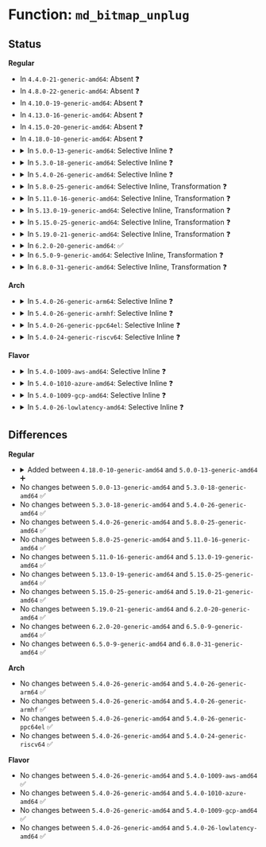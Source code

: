 # Function: <code>md_bitmap_unplug</code>

## Status
<b>Regular</b>
<ul>
<li>
In <code>4.4.0-21-generic-amd64</code>: Absent ❓
</li>
<li>
In <code>4.8.0-22-generic-amd64</code>: Absent ❓
</li>
<li>
In <code>4.10.0-19-generic-amd64</code>: Absent ❓
</li>
<li>
In <code>4.13.0-16-generic-amd64</code>: Absent ❓
</li>
<li>
In <code>4.15.0-20-generic-amd64</code>: Absent ❓
</li>
<li>
In <code>4.18.0-10-generic-amd64</code>: Absent ❓
</li>
<li>
<details>
<summary>In <code>5.0.0-13-generic-amd64</code>: Selective Inline ❓</summary>

```c
void md_bitmap_unplug(struct bitmap * bitmap)
```

```json
{
  "name": "md_bitmap_unplug",
  "collision_type": "Unique Global",
  "inline_type": "Selective",
  "funcs": [
    {
      "addr": 18446744071587425184,
      "name": "md_bitmap_unplug",
      "external": true,
      "loc": "drivers/md/md-bitmap.c:1008",
      "file": "drivers/md/md-bitmap.c",
      "inline": "not declared, inlined",
      "caller_inline": [],
      "caller_func": [
        "drivers/md/md-bitmap.c:md_bitmap_resize",
        "drivers/md/md-bitmap.c:md_bitmap_copy_from_slot",
        "drivers/md/md-bitmap.c:md_bitmap_copy_from_slot"
      ]
    }
  ],
  "symbols": [
    {
      "addr": 18446744071587425184,
      "name": "md_bitmap_unplug",
      "section": ".text",
      "bind": "STB_GLOBAL",
      "size": 271
    }
  ]
}
```
</details>
</li>
<li>
<details>
<summary>In <code>5.3.0-18-generic-amd64</code>: Selective Inline ❓</summary>

```c
void md_bitmap_unplug(struct bitmap * bitmap)
```

```json
{
  "name": "md_bitmap_unplug",
  "collision_type": "Unique Global",
  "inline_type": "Selective",
  "funcs": [
    {
      "addr": 18446744071587697072,
      "name": "md_bitmap_unplug",
      "external": true,
      "loc": "drivers/md/md-bitmap.c:1009",
      "file": "drivers/md/md-bitmap.c",
      "inline": "not declared, inlined",
      "caller_inline": [],
      "caller_func": [
        "drivers/md/md-bitmap.c:md_bitmap_resize",
        "drivers/md/md-bitmap.c:md_bitmap_copy_from_slot",
        "drivers/md/md-bitmap.c:md_bitmap_copy_from_slot"
      ]
    }
  ],
  "symbols": [
    {
      "addr": 18446744071587697072,
      "name": "md_bitmap_unplug",
      "section": ".text",
      "bind": "STB_GLOBAL",
      "size": 276
    }
  ]
}
```
</details>
</li>
<li>
<details>
<summary>In <code>5.4.0-26-generic-amd64</code>: Selective Inline ❓</summary>

```c
void md_bitmap_unplug(struct bitmap * bitmap)
```

```json
{
  "name": "md_bitmap_unplug",
  "collision_type": "Unique Global",
  "inline_type": "Selective",
  "funcs": [
    {
      "addr": 18446744071587901344,
      "name": "md_bitmap_unplug",
      "external": true,
      "loc": "drivers/md/md-bitmap.c:1009",
      "file": "drivers/md/md-bitmap.c",
      "inline": "not declared, inlined",
      "caller_inline": [],
      "caller_func": [
        "drivers/md/md-bitmap.c:md_bitmap_resize",
        "drivers/md/md-bitmap.c:md_bitmap_copy_from_slot",
        "drivers/md/md-bitmap.c:md_bitmap_copy_from_slot"
      ]
    }
  ],
  "symbols": [
    {
      "addr": 18446744071587901344,
      "name": "md_bitmap_unplug",
      "section": ".text",
      "bind": "STB_GLOBAL",
      "size": 291
    }
  ]
}
```
</details>
</li>
<li>
<details>
<summary>In <code>5.8.0-25-generic-amd64</code>: Selective Inline, Transformation ❓</summary>

```c
void md_bitmap_unplug(struct bitmap * bitmap)
```

```json
{
  "name": "md_bitmap_unplug",
  "collision_type": "Unique Global",
  "inline_type": "Selective",
  "funcs": [
    {
      "addr": 18446744071588759726,
      "name": "md_bitmap_unplug",
      "external": true,
      "loc": "drivers/md/md-bitmap.c:1005",
      "file": "drivers/md/md-bitmap.c",
      "inline": "not declared, inlined",
      "caller_inline": [
        "drivers/md/md-bitmap.c:md_bitmap_resize",
        "drivers/md/md-bitmap.c:md_bitmap_copy_from_slot",
        "drivers/md/md-bitmap.c:md_bitmap_copy_from_slot"
      ],
      "caller_func": [
        "drivers/md/md-bitmap.c:md_bitmap_resize",
        "drivers/md/md-bitmap.c:md_bitmap_copy_from_slot",
        "drivers/md/md-bitmap.c:md_bitmap_copy_from_slot"
      ]
    }
  ],
  "symbols": [
    {
      "addr": 18446744071588757824,
      "name": "md_bitmap_unplug.part.0",
      "section": ".text",
      "bind": "STB_LOCAL",
      "size": 261
    },
    {
      "addr": 18446744071588758096,
      "name": "md_bitmap_unplug",
      "section": ".text",
      "bind": "STB_GLOBAL",
      "size": 37
    }
  ]
}
```
</details>
</li>
<li>
<details>
<summary>In <code>5.11.0-16-generic-amd64</code>: Selective Inline, Transformation ❓</summary>

```c
void md_bitmap_unplug(struct bitmap * bitmap)
```

```json
{
  "name": "md_bitmap_unplug",
  "collision_type": "Unique Global",
  "inline_type": "Selective",
  "funcs": [
    {
      "addr": 18446744071588779948,
      "name": "md_bitmap_unplug",
      "external": true,
      "loc": "drivers/md/md-bitmap.c:1006",
      "file": "drivers/md/md-bitmap.c",
      "inline": "not declared, inlined",
      "caller_inline": [
        "drivers/md/md-bitmap.c:md_bitmap_resize",
        "drivers/md/md-bitmap.c:md_bitmap_copy_from_slot",
        "drivers/md/md-bitmap.c:md_bitmap_copy_from_slot"
      ],
      "caller_func": [
        "drivers/md/md-bitmap.c:md_bitmap_resize",
        "drivers/md/md-bitmap.c:md_bitmap_copy_from_slot",
        "drivers/md/md-bitmap.c:md_bitmap_copy_from_slot"
      ]
    }
  ],
  "symbols": [
    {
      "addr": 18446744071588778048,
      "name": "md_bitmap_unplug.part.0",
      "section": ".text",
      "bind": "STB_LOCAL",
      "size": 263
    },
    {
      "addr": 18446744071588778320,
      "name": "md_bitmap_unplug",
      "section": ".text",
      "bind": "STB_GLOBAL",
      "size": 37
    }
  ]
}
```
</details>
</li>
<li>
<details>
<summary>In <code>5.13.0-19-generic-amd64</code>: Selective Inline, Transformation ❓</summary>

```c
void md_bitmap_unplug(struct bitmap * bitmap)
```

```json
{
  "name": "md_bitmap_unplug",
  "collision_type": "Unique Global",
  "inline_type": "Selective",
  "funcs": [
    {
      "addr": 18446744071588666848,
      "name": "md_bitmap_unplug",
      "external": true,
      "loc": "drivers/md/md-bitmap.c:1006",
      "file": "drivers/md/md-bitmap.c",
      "inline": "not declared, inlined",
      "caller_inline": [
        "drivers/md/md-bitmap.c:md_bitmap_resize",
        "drivers/md/md-bitmap.c:md_bitmap_copy_from_slot",
        "drivers/md/md-bitmap.c:md_bitmap_copy_from_slot"
      ],
      "caller_func": [
        "drivers/md/md-bitmap.c:md_bitmap_resize",
        "drivers/md/md-bitmap.c:md_bitmap_copy_from_slot",
        "drivers/md/md-bitmap.c:md_bitmap_copy_from_slot"
      ]
    }
  ],
  "symbols": [
    {
      "addr": 18446744071588660080,
      "name": "md_bitmap_unplug.part.0",
      "section": ".text",
      "bind": "STB_LOCAL",
      "size": 263
    },
    {
      "addr": 18446744071588660352,
      "name": "md_bitmap_unplug",
      "section": ".text",
      "bind": "STB_GLOBAL",
      "size": 37
    }
  ]
}
```
</details>
</li>
<li>
<details>
<summary>In <code>5.15.0-25-generic-amd64</code>: Selective Inline, Transformation ❓</summary>

```c
void md_bitmap_unplug(struct bitmap * bitmap)
```

```json
{
  "name": "md_bitmap_unplug",
  "collision_type": "Unique Global",
  "inline_type": "Selective",
  "funcs": [
    {
      "addr": 18446744071589345035,
      "name": "md_bitmap_unplug",
      "external": true,
      "loc": "drivers/md/md-bitmap.c:1006",
      "file": "drivers/md/md-bitmap.c",
      "inline": "not declared, inlined",
      "caller_inline": [
        "drivers/md/md-bitmap.c:md_bitmap_resize",
        "drivers/md/md-bitmap.c:md_bitmap_copy_from_slot",
        "drivers/md/md-bitmap.c:md_bitmap_copy_from_slot"
      ],
      "caller_func": [
        "drivers/md/md-bitmap.c:md_bitmap_resize",
        "drivers/md/md-bitmap.c:md_bitmap_copy_from_slot",
        "drivers/md/md-bitmap.c:md_bitmap_copy_from_slot"
      ]
    }
  ],
  "symbols": [
    {
      "addr": 18446744071589337984,
      "name": "md_bitmap_unplug.part.0",
      "section": ".text",
      "bind": "STB_LOCAL",
      "size": 263
    },
    {
      "addr": 18446744071589338256,
      "name": "md_bitmap_unplug",
      "section": ".text",
      "bind": "STB_GLOBAL",
      "size": 37
    }
  ]
}
```
</details>
</li>
<li>
<details>
<summary>In <code>5.19.0-21-generic-amd64</code>: Selective Inline, Transformation ❓</summary>

```c
void md_bitmap_unplug(struct bitmap * bitmap)
```

```json
{
  "name": "md_bitmap_unplug",
  "collision_type": "Unique Global",
  "inline_type": "Selective",
  "funcs": [
    {
      "addr": 18446744071590818801,
      "name": "md_bitmap_unplug",
      "external": true,
      "loc": "drivers/md/md-bitmap.c:1007",
      "file": "drivers/md/md-bitmap.c",
      "inline": "not declared, inlined",
      "caller_inline": [
        "drivers/md/md-bitmap.c:md_bitmap_resize",
        "drivers/md/md-bitmap.c:md_bitmap_copy_from_slot",
        "drivers/md/md-bitmap.c:md_bitmap_copy_from_slot"
      ],
      "caller_func": [
        "drivers/md/md.c:bitmap_store",
        "drivers/md/md-bitmap.c:md_bitmap_resize",
        "drivers/md/md-bitmap.c:md_bitmap_copy_from_slot",
        "drivers/md/md-bitmap.c:md_bitmap_copy_from_slot"
      ]
    }
  ],
  "symbols": [
    {
      "addr": 18446744071590812416,
      "name": "md_bitmap_unplug.part.0",
      "section": ".text",
      "bind": "STB_LOCAL",
      "size": 282
    },
    {
      "addr": 18446744071590812704,
      "name": "md_bitmap_unplug",
      "section": ".text",
      "bind": "STB_GLOBAL",
      "size": 53
    }
  ]
}
```
</details>
</li>
<li>
<details>
<summary>In <code>6.2.0-20-generic-amd64</code>: ✅</summary>

```c
void md_bitmap_unplug(struct bitmap * bitmap)
```

```json
{
  "name": "md_bitmap_unplug",
  "collision_type": "Unique Global",
  "inline_type": "No",
  "funcs": [
    {
      "addr": 18446744071592501408,
      "name": "md_bitmap_unplug",
      "external": true,
      "loc": "drivers/md/md-bitmap.c:1007",
      "file": "drivers/md/md-bitmap.c",
      "inline": "seen, unknown",
      "caller_inline": [],
      "caller_func": [
        "drivers/md/md.c:bitmap_store",
        "drivers/md/md-bitmap.c:md_bitmap_resize",
        "drivers/md/md-bitmap.c:md_bitmap_copy_from_slot",
        "drivers/md/md-bitmap.c:md_bitmap_copy_from_slot"
      ]
    }
  ],
  "symbols": [
    {
      "addr": 18446744071592501408,
      "name": "md_bitmap_unplug",
      "section": ".text",
      "bind": "STB_GLOBAL",
      "size": 339
    }
  ]
}
```
</details>
</li>
<li>
<details>
<summary>In <code>6.5.0-9-generic-amd64</code>: Selective Inline, Transformation ❓</summary>

```c
void md_bitmap_unplug(struct bitmap * bitmap)
```

```json
{
  "name": "md_bitmap_unplug",
  "collision_type": "Unique Global",
  "inline_type": "Selective",
  "funcs": [
    {
      "addr": 18446744071592931520,
      "name": "md_bitmap_unplug",
      "external": true,
      "loc": "drivers/md/md-bitmap.c:1022",
      "file": "drivers/md/md-bitmap.c",
      "inline": "not declared, inlined",
      "caller_inline": [],
      "caller_func": [
        "drivers/md/md.c:bitmap_store",
        "drivers/md/md-bitmap.c:md_bitmap_resize",
        "drivers/md/md-bitmap.c:md_bitmap_copy_from_slot",
        "drivers/md/md-bitmap.c:md_bitmap_copy_from_slot",
        "drivers/md/md-bitmap.c:md_bitmap_unplug_fn"
      ]
    }
  ],
  "symbols": [
    {
      "addr": 18446744071592931520,
      "name": "md_bitmap_unplug.part.0",
      "section": ".text",
      "bind": "STB_LOCAL",
      "size": 292
    },
    {
      "addr": 18446744071592931840,
      "name": "md_bitmap_unplug",
      "section": ".text",
      "bind": "STB_GLOBAL",
      "size": 53
    }
  ]
}
```
</details>
</li>
<li>
<details>
<summary>In <code>6.8.0-31-generic-amd64</code>: Selective Inline, Transformation ❓</summary>

```c
void md_bitmap_unplug(struct bitmap * bitmap)
```

```json
{
  "name": "md_bitmap_unplug",
  "collision_type": "Unique Global",
  "inline_type": "Selective",
  "funcs": [
    {
      "addr": 18446744071593681664,
      "name": "md_bitmap_unplug",
      "external": true,
      "loc": "drivers/md/md-bitmap.c:1028",
      "file": "drivers/md/md-bitmap.c",
      "inline": "not declared, inlined",
      "caller_inline": [],
      "caller_func": [
        "drivers/md/md.c:bitmap_store",
        "drivers/md/md-bitmap.c:md_bitmap_resize",
        "drivers/md/md-bitmap.c:md_bitmap_copy_from_slot",
        "drivers/md/md-bitmap.c:md_bitmap_copy_from_slot",
        "drivers/md/md-bitmap.c:md_bitmap_unplug_fn"
      ]
    }
  ],
  "symbols": [
    {
      "addr": 18446744071593681664,
      "name": "md_bitmap_unplug.part.0",
      "section": ".text",
      "bind": "STB_LOCAL",
      "size": 460
    },
    {
      "addr": 18446744071593682144,
      "name": "md_bitmap_unplug",
      "section": ".text",
      "bind": "STB_GLOBAL",
      "size": 56
    }
  ]
}
```
</details>
</li>
</ul>
<b>Arch</b>
<ul>
<li>
<details>
<summary>In <code>5.4.0-26-generic-arm64</code>: Selective Inline ❓</summary>

```c
void md_bitmap_unplug(struct bitmap * bitmap)
```

```json
{
  "name": "md_bitmap_unplug",
  "collision_type": "Unique Global",
  "inline_type": "Selective",
  "funcs": [
    {
      "addr": 18446603336501136504,
      "name": "md_bitmap_unplug",
      "external": true,
      "loc": "drivers/md/md-bitmap.c:1009",
      "file": "drivers/md/md-bitmap.c",
      "inline": "not declared, inlined",
      "caller_inline": [],
      "caller_func": [
        "drivers/md/md-bitmap.c:md_bitmap_resize",
        "drivers/md/md-bitmap.c:md_bitmap_copy_from_slot",
        "drivers/md/md-bitmap.c:md_bitmap_copy_from_slot"
      ]
    }
  ],
  "symbols": [
    {
      "addr": 18446603336501136504,
      "name": "md_bitmap_unplug",
      "section": ".text",
      "bind": "STB_GLOBAL",
      "size": 524
    }
  ]
}
```
</details>
</li>
<li>
<details>
<summary>In <code>5.4.0-26-generic-armhf</code>: Selective Inline ❓</summary>

```c
void md_bitmap_unplug(struct bitmap * bitmap)
```

```json
{
  "name": "md_bitmap_unplug",
  "collision_type": "Unique Global",
  "inline_type": "Selective",
  "funcs": [
    {
      "addr": 3233648364,
      "name": "md_bitmap_unplug",
      "external": true,
      "loc": "drivers/md/md-bitmap.c:1009",
      "file": "drivers/md/md-bitmap.c",
      "inline": "not declared, inlined",
      "caller_inline": [],
      "caller_func": [
        "drivers/md/md-bitmap.c:md_bitmap_resize",
        "drivers/md/md-bitmap.c:md_bitmap_copy_from_slot",
        "drivers/md/md-bitmap.c:md_bitmap_copy_from_slot"
      ]
    }
  ],
  "symbols": [
    {
      "addr": 3233648364,
      "name": "md_bitmap_unplug",
      "section": ".text",
      "bind": "STB_GLOBAL",
      "size": 300
    }
  ]
}
```
</details>
</li>
<li>
<details>
<summary>In <code>5.4.0-26-generic-ppc64el</code>: Selective Inline ❓</summary>

```c
void md_bitmap_unplug(struct bitmap * bitmap)
```

```json
{
  "name": "md_bitmap_unplug",
  "collision_type": "Unique Global",
  "inline_type": "Selective",
  "funcs": [
    {
      "addr": 13835058055294634560,
      "name": "md_bitmap_unplug",
      "external": true,
      "loc": "drivers/md/md-bitmap.c:1009",
      "file": "drivers/md/md-bitmap.c",
      "inline": "not declared, inlined",
      "caller_inline": [],
      "caller_func": [
        "drivers/md/md-bitmap.c:md_bitmap_resize",
        "drivers/md/md-bitmap.c:md_bitmap_copy_from_slot",
        "drivers/md/md-bitmap.c:md_bitmap_copy_from_slot"
      ]
    }
  ],
  "symbols": [
    {
      "addr": 13835058055294634560,
      "name": "md_bitmap_unplug",
      "section": ".text",
      "bind": "STB_GLOBAL",
      "size": 612
    }
  ]
}
```
</details>
</li>
<li>
<details>
<summary>In <code>5.4.0-24-generic-riscv64</code>: Selective Inline ❓</summary>

```c
void md_bitmap_unplug(struct bitmap * bitmap)
```

```json
{
  "name": "md_bitmap_unplug",
  "collision_type": "Unique Global",
  "inline_type": "Selective",
  "funcs": [
    {
      "addr": 18446743936277846424,
      "name": "md_bitmap_unplug",
      "external": true,
      "loc": "drivers/md/md-bitmap.c:1009",
      "file": "drivers/md/md-bitmap.c",
      "inline": "not declared, inlined",
      "caller_inline": [],
      "caller_func": [
        "drivers/md/md-bitmap.c:md_bitmap_resize",
        "drivers/md/md-bitmap.c:md_bitmap_copy_from_slot",
        "drivers/md/md-bitmap.c:md_bitmap_copy_from_slot"
      ]
    }
  ],
  "symbols": [
    {
      "addr": 18446743936277846424,
      "name": "md_bitmap_unplug",
      "section": ".text",
      "bind": "STB_GLOBAL",
      "size": 378
    }
  ]
}
```
</details>
</li>
</ul>
<b>Flavor</b>
<ul>
<li>
<details>
<summary>In <code>5.4.0-1009-aws-amd64</code>: Selective Inline ❓</summary>

```c
void md_bitmap_unplug(struct bitmap * bitmap)
```

```json
{
  "name": "md_bitmap_unplug",
  "collision_type": "Unique Global",
  "inline_type": "Selective",
  "funcs": [
    {
      "addr": 18446744071587532320,
      "name": "md_bitmap_unplug",
      "external": true,
      "loc": "drivers/md/md-bitmap.c:1009",
      "file": "drivers/md/md-bitmap.c",
      "inline": "not declared, inlined",
      "caller_inline": [],
      "caller_func": [
        "drivers/md/md-bitmap.c:md_bitmap_resize",
        "drivers/md/md-bitmap.c:md_bitmap_copy_from_slot",
        "drivers/md/md-bitmap.c:md_bitmap_copy_from_slot"
      ]
    }
  ],
  "symbols": [
    {
      "addr": 18446744071587532320,
      "name": "md_bitmap_unplug",
      "section": ".text",
      "bind": "STB_GLOBAL",
      "size": 291
    }
  ]
}
```
</details>
</li>
<li>
<details>
<summary>In <code>5.4.0-1010-azure-amd64</code>: Selective Inline ❓</summary>

```c
void md_bitmap_unplug(struct bitmap * bitmap)
```

```json
{
  "name": "md_bitmap_unplug",
  "collision_type": "Unique Global",
  "inline_type": "Selective",
  "funcs": [
    {
      "addr": 18446744071587300480,
      "name": "md_bitmap_unplug",
      "external": true,
      "loc": "drivers/md/md-bitmap.c:1009",
      "file": "drivers/md/md-bitmap.c",
      "inline": "not declared, inlined",
      "caller_inline": [],
      "caller_func": [
        "drivers/md/md-bitmap.c:md_bitmap_resize",
        "drivers/md/md-bitmap.c:md_bitmap_copy_from_slot",
        "drivers/md/md-bitmap.c:md_bitmap_copy_from_slot"
      ]
    }
  ],
  "symbols": [
    {
      "addr": 18446744071587300480,
      "name": "md_bitmap_unplug",
      "section": ".text",
      "bind": "STB_GLOBAL",
      "size": 291
    }
  ]
}
```
</details>
</li>
<li>
<details>
<summary>In <code>5.4.0-1009-gcp-amd64</code>: Selective Inline ❓</summary>

```c
void md_bitmap_unplug(struct bitmap * bitmap)
```

```json
{
  "name": "md_bitmap_unplug",
  "collision_type": "Unique Global",
  "inline_type": "Selective",
  "funcs": [
    {
      "addr": 18446744071587857488,
      "name": "md_bitmap_unplug",
      "external": true,
      "loc": "drivers/md/md-bitmap.c:1009",
      "file": "drivers/md/md-bitmap.c",
      "inline": "not declared, inlined",
      "caller_inline": [],
      "caller_func": [
        "drivers/md/md-bitmap.c:md_bitmap_resize",
        "drivers/md/md-bitmap.c:md_bitmap_copy_from_slot",
        "drivers/md/md-bitmap.c:md_bitmap_copy_from_slot"
      ]
    }
  ],
  "symbols": [
    {
      "addr": 18446744071587857488,
      "name": "md_bitmap_unplug",
      "section": ".text",
      "bind": "STB_GLOBAL",
      "size": 291
    }
  ]
}
```
</details>
</li>
<li>
<details>
<summary>In <code>5.4.0-26-lowlatency-amd64</code>: Selective Inline ❓</summary>

```c
void md_bitmap_unplug(struct bitmap * bitmap)
```

```json
{
  "name": "md_bitmap_unplug",
  "collision_type": "Unique Global",
  "inline_type": "Selective",
  "funcs": [
    {
      "addr": 18446744071587976624,
      "name": "md_bitmap_unplug",
      "external": true,
      "loc": "drivers/md/md-bitmap.c:1009",
      "file": "drivers/md/md-bitmap.c",
      "inline": "not declared, inlined",
      "caller_inline": [],
      "caller_func": [
        "drivers/md/md-bitmap.c:md_bitmap_resize",
        "drivers/md/md-bitmap.c:md_bitmap_copy_from_slot",
        "drivers/md/md-bitmap.c:md_bitmap_copy_from_slot"
      ]
    }
  ],
  "symbols": [
    {
      "addr": 18446744071587976624,
      "name": "md_bitmap_unplug",
      "section": ".text",
      "bind": "STB_GLOBAL",
      "size": 298
    }
  ]
}
```
</details>
</li>
</ul>

## Differences
<b>Regular</b>
<ul>
<li>
<details>
<summary>Added between <code>4.18.0-10-generic-amd64</code> and <code>5.0.0-13-generic-amd64</code> ➕</summary>

```c
void md_bitmap_unplug(struct bitmap * bitmap)
```
</details>
</li>
<li>
No changes between <code>5.0.0-13-generic-amd64</code> and <code>5.3.0-18-generic-amd64</code> ✅
</li>
<li>
No changes between <code>5.3.0-18-generic-amd64</code> and <code>5.4.0-26-generic-amd64</code> ✅
</li>
<li>
No changes between <code>5.4.0-26-generic-amd64</code> and <code>5.8.0-25-generic-amd64</code> ✅
</li>
<li>
No changes between <code>5.8.0-25-generic-amd64</code> and <code>5.11.0-16-generic-amd64</code> ✅
</li>
<li>
No changes between <code>5.11.0-16-generic-amd64</code> and <code>5.13.0-19-generic-amd64</code> ✅
</li>
<li>
No changes between <code>5.13.0-19-generic-amd64</code> and <code>5.15.0-25-generic-amd64</code> ✅
</li>
<li>
No changes between <code>5.15.0-25-generic-amd64</code> and <code>5.19.0-21-generic-amd64</code> ✅
</li>
<li>
No changes between <code>5.19.0-21-generic-amd64</code> and <code>6.2.0-20-generic-amd64</code> ✅
</li>
<li>
No changes between <code>6.2.0-20-generic-amd64</code> and <code>6.5.0-9-generic-amd64</code> ✅
</li>
<li>
No changes between <code>6.5.0-9-generic-amd64</code> and <code>6.8.0-31-generic-amd64</code> ✅
</li>
</ul>
<b>Arch</b>
<ul>
<li>
No changes between <code>5.4.0-26-generic-amd64</code> and <code>5.4.0-26-generic-arm64</code> ✅
</li>
<li>
No changes between <code>5.4.0-26-generic-amd64</code> and <code>5.4.0-26-generic-armhf</code> ✅
</li>
<li>
No changes between <code>5.4.0-26-generic-amd64</code> and <code>5.4.0-26-generic-ppc64el</code> ✅
</li>
<li>
No changes between <code>5.4.0-26-generic-amd64</code> and <code>5.4.0-24-generic-riscv64</code> ✅
</li>
</ul>
<b>Flavor</b>
<ul>
<li>
No changes between <code>5.4.0-26-generic-amd64</code> and <code>5.4.0-1009-aws-amd64</code> ✅
</li>
<li>
No changes between <code>5.4.0-26-generic-amd64</code> and <code>5.4.0-1010-azure-amd64</code> ✅
</li>
<li>
No changes between <code>5.4.0-26-generic-amd64</code> and <code>5.4.0-1009-gcp-amd64</code> ✅
</li>
<li>
No changes between <code>5.4.0-26-generic-amd64</code> and <code>5.4.0-26-lowlatency-amd64</code> ✅
</li>
</ul>
